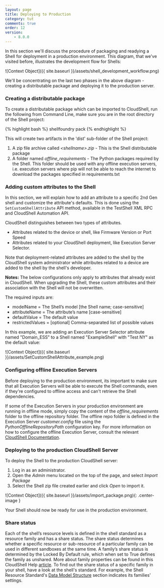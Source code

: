 ```yaml
---
layout: page
title: Deploying to Production
category: tut
comments: true
order: 12
version:
    - 8.0.0
---
```

In this section we'll discuss the procedure of packaging and readying a Shell for deployment in a production environment.
This diagram, that we've visited before, illustrates the development flow for Shells:

![Context Object]({{ site.baseurl }}/assets/shell_development_workflow.png)

We'll be concentrating on the last two phases in the above diagram - creating a distributable package and deploying it to the production server.



### Creating a distributable package

To create a distributable package which can be imported to CloudShell, run the following from Command Line, make sure
you are in the root directory of the Shell project:

{% highlight bash %}
shellfoundry pack
{% endhighlight %}

This will create two artifacts in the 'dist' sub-folder of the Shell project:

1. A zip file archive called _\<shellname\>.zip_ - This is the Shell distributable package
2. A folder named _offline_requirements_ - The Python packages required by the Shell. This folder should be used with any offline execution servers, i.e. execution servers where pip will not be able to reach the internet to download the packages specified in requirements.txt

### Adding custom attributes to the Shell<a name="SetCustomShellAttributeUsingAPI"></a>

In this section, we will explain how to add an attribute to a specific 2nd Gen shell and customize the attribute's defaults. This is done using the `SetCustomShellAttribute` API method, available in the TestShell XML RPC and CloudShell Automation API. 

CloudShell distinguishes between two types of attributes. 
* Attributes related to the device or shell, like Firmware Version or Port Speed
* Attributes related to your CloudShell deployment, like Execution Server Selector. 

Note that deployment-related attributes are added to the shell by the CloudShell system administrator while attributes related to a device are added to the shell by the shell's developer. 

**Notes:** The below configurations only apply to attributes that already exist in CloudShell. When upgrading the Shell, these custom attributes and their association with the Shell will not be overwritten.

The required inputs are:
* modelName = The Shell’s model [the Shell name; case-sensitive]
* attributeName = The attribute’s name [case-sensitive]
* defaultValue = The default value
* restrictedValues = [optional] Comma-separated list of possible values

In this example, we are adding an Execution Server Selector attribute named "Domain_ESS" to a Shell named "ExampleShell" with "Test NY" as the default value:

![Context Object]({{ site.baseurl }}/assets/SetCustomShellAttribute_example.png)

### Configuring offline Execution Servers

Before deploying to the production environment, its important to make sure that all Execution Servers will be able to execute
the Shell commands, even if they're configured to offline access and can't retrieve the Shell dependencies.

If some of the Execution Servers in your production environment are running in offline mode, simply copy the content of the _offline_requirements_ folder to the offline repository folder. The offline repo folder is defined in the Execution Server _customer.config_ file using the _PythonOfflineRepositoryPath_ configuration key. For more information on how to configure the offline Execution Server,
consult the relevant <a href="http://help.quali.com/Online%20Help/8.0.0.7741/Portal/Content/Admn/Cnfgr-Pyth-Env-Wrk-Offln.htm" target="_blank">CloudShell Documentation</a>.

### Deploying to the production CloudShell Server

To deploy the Shell to the production CloudShell server:

1. Log in as an administrator.
2. Open the _Admin_ menu located on the top of the page, and select _Import Package_
3. Select the Shell zip file created earlier and click _Open_ to import it.

![Context Object]({{ site.baseurl }}/assets/import_package.png){: .center-image }

Your Shell should now be ready for use in the production environment.

### Share status

Each of the shell’s resource levels is defined in the shell standard as a resource family and has a share status. The share status determines whether a specific resource or sub-resource of a particular family can be used in different sandboxes at the same time. A family’s share status is determined by the Locked By Default rule, which when set to True defines the family as unshared. More about family properties can be found in this CloudShell Help <a href="http://help.quali.com/Online Help/8.0.0.7741/Portal/Content/Admn/Dfn-Rsrc-Data-Mdl.htm?Highlight=locked%20by%20default#Creating" target="_blank">article</a>. To find out the share status of a specific family in your shell, have a look at the shell's standard. For example, the Shell Resource Standard's <a href="https://github.com/QualiSystems/cloudshell-standards/blob/master/Documentation/shell_resource_standard.md#data-model-structure" target="_blank">Data Model Structure</a> section indicates its families' settings.
